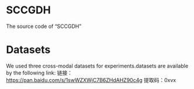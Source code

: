 # SCCGDH
The source code of “SCCGDH” 
# Datasets
We used three cross-modal datasets for experiments.datasets are available by the following link:
链接：https://pan.baidu.com/s/1swWZXWjC7B6ZHdAHZ90c4g 
提取码：0xvx 





